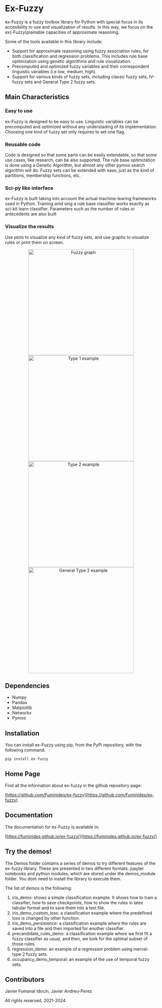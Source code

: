 # Ex-Fuzzy
ex-Fuzzy is a fuzzy toolbox library for Python with special focus in its accesibility to use and visualization of results. In this way, we focus on the ex(-Fuzzy)plainable capacities of approximate reasoning.

Some of the tools available in this library include:

- Support for approximate reasoning using fuzzy association rules, for both classification and regression problems. This includes rule base optimization using genetic algorithms and rule visualization.
- Precomputed and optimized fuzzy variables and their correspondent linguistic variables (i.e low, medium, high).
- Support for various kinds of fuzzy sets, including classic fuzzy sets, IV-fuzzy sets and General Type 2 fuzzy sets.

## Main Characteristics

### Easy to use

ex-Fuzzy is designed to be easy to use. Linguistic variables can be precomputed and optimized without any understading of its implementation. Choosing one kind of fuzzy set only requires to set one flag. 

### Reusable code

Code is designed so that some parts can be easily extendable, so that some use cases, like research, can be also supported. The rule base optimization is done using a Genetic Algorithm, but almost any other pymoo search algorithm will do. Fuzzy sets can be extended with ease, just as the kind of partitions, membership functions, etc.

### Sci-py like interface

ex-Fuzzy is built taking into account the actual machine-learing frameworks used in Python. Training amd sing a rule base classifier works exactly as sci-kit learn classifier. Parameters such as the number of rules or antecedents are also built 

### Visualize the results

Use plots to visualize any kind of fuzzy sets, and use graphs to visualize rules or print them on screen.


<p align="center">
  <img src="https://user-images.githubusercontent.com/12574757/210235257-17b22ede-762b-406c-880a-497e06964f17.png" width="350" title="Fuzzy graph">
  <img src="https://user-images.githubusercontent.com/12574757/210235264-be98fff9-d1b6-4f3b-8b93-b11e0466a48c.png" width="350" title="Type 1 example">
  <img src="https://github.com/Fuminides/exFuzzy/assets/12574757/b37e2f4e-0e19-4d4b-a504-b121e41c9399" width="350" title="Type 2 example">
  <img src="https://github.com/Fuminides/exFuzzy/assets/12574757/8e3c036f-2ab7-4281-8ef8-b8891fbf354a" width="350" title="General Type 2 example">
  
</p>

## Dependencies

- Numpy
- Pandas
- Matplotlib
- Networkx
- Pymoo

## Installation

You can install ex-Fuzzy using pip, from the PyPi repository, with the following command:

`pip install ex-fuzzy`

## Home Page

Find all the information about ex-fuzzy in the github repository page:

[https://github.com/Fuminides/ex-fuzzy](https://github.com/Fuminides/ex-fuzzy)

## Documentation

The documentation for ex-Fuzzy is available in: 

[https://fuminides.github.io/ex-fuzzy/](https://fuminides.github.io/ex-fuzzy/)

## Try the demos!

The Demos folder contains a series of demos to try different features of the ex-fuzzy library. These are presented in two different formats: jupyter notebooks and python modules, which are stored under the demos_module folder. You dont need to install the library to execute them.

The list of demos is the following:

1. iris_demo: shows a simple classification example. It shows how to train a classifier, how to save checkpoints, how to show the rules in latex tabular format and to save them into a text file.
2. iris_demo_custom_loss: a classification example where the predefined loss is changed by other function.
3. iris_demo_persistence: a classification example where the rules are saved into a file and then imported for another classifier.
4. precandidate_rules_demo: a classification example where we first fit a fuzzy classifier as usual, and then, we look for the optimal subset of those rules.
5. regression_demo: an example of a regression problem using inerval-type 2 fuzzy sets.
6. occupancy_demo_temporal: an example of the use of temporal fuzzy sets.


## Contributors
Javier Fumanal Idocin, Javier Andreu-Perez

All rights reserved, 2021-2024


